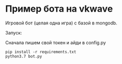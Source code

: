 # Пример бота на vkwave

Игровой бот (целая одна игра) с базой в mongodb.

Запуск:

Сначала пишем свой токен и айди в config.py

```
pip install -r requirements.txt
python3.7 bot.py
```